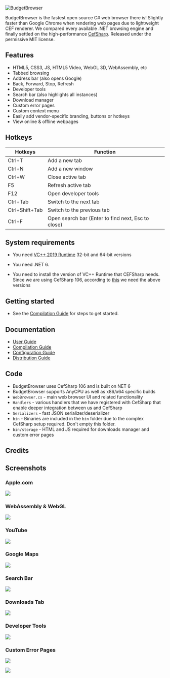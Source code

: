 ﻿![BudgetBrowser](https://github.com/budgetbrowser/BudgetBrowser/Resources/Images/logo3.png)

BudgetBrowser is the fastest open source C# web browser there is! Slightly faster than Google Chrome when rendering web pages due to lightweight CEF renderer. We compared every available .NET browsing engine and finally settled on the high-performance [CefSharp](https://github.com/cefsharp/CefSharp/). Released under the permissive MIT license.

## Features

- HTML5, CSS3, JS, HTML5 Video, WebGL 3D, WebAssembly, etc
- Tabbed browsing
- Address bar (also opens Google)
- Back, Forward, Stop, Refresh
- Developer tools
- Search bar (also highlights all instances)
- Download manager
- Custom error pages
- Custom context menu
- Easily add vendor-specific branding, buttons or hotkeys
- View online & offline webpages

## Hotkeys

Hotkeys | Function
------------ | -------------
Ctrl+T		| Add a new tab
Ctrl+N		| Add a new window
Ctrl+W		| Close active tab
F5			| Refresh active tab
F12			| Open developer tools
Ctrl+Tab	| Switch to the next tab
Ctrl+Shift+Tab	| Switch to the previous tab
Ctrl+F		| Open search bar (Enter to find next, Esc to close)


## System requirements

- You need [VC++ 2019 Runtime](https://aka.ms/vs/17/release/vc_redist.x64.exe) 32-bit and 64-bit versions

- You need .NET 6.

- You need to install the version of VC++ Runtime that CEFSharp needs. Since we are using CefSharp 106, according to [this](https://github.com/cefsharp/CefSharp/#release-branches) we need the above versions


## Getting started

- See the [Compilation Guide](docs/Compilation.md) for steps to get started.


## Documentation

- [User Guide](docs/Users.md)
- [Compilation Guide](docs/Compilation.md)
- [Configuration Guide](docs/Configuration.md)
- [Distribution Guide](docs/Distribution.md)


## Code

- BudgetBrowser uses CefSharp 106 and is built on NET 6
- BudgetBrowser supports AnyCPU as well as x86/x64 specific builds
- `WebBrowser.cs` - main web browser UI and related functionality
- `Handlers` - various handlers that we have registered with CefSharp that enable deeper integration between us and CefSharp
- `Serializers` - fast JSON serializer/deserializer
- `bin` - Binaries are included in the `bin` folder due to the complex CefSharp setup required. Don't empty this folder.
- `bin/storage` - HTML and JS required for downloads manager and custom error pages

## Credits

## Screenshots

### Apple.com

![](https://github.comhttps://github.com/KarmaScripter/BudgetBrowser/Resources/Images/1.png)

### WebAssembly & WebGL

![](https://github.com/KarmaScripter/BudgetBrowser/Resources/Images/5.png)

### YouTube

![](https://github.com/KarmaScripter/BudgetBrowser/Resources/Images/6.png)

### Google Maps

![](https://github.com/KarmaScripter/BudgetBrowser/Resources/Images/2.png)

### Search Bar

![](https://github.com/KarmaScripter/BudgetBrowser/Resources/Images/search.png)

### Downloads Tab

![](https://github.com/KarmaScripter/BudgetBrowser/Resources/Images/3.png)

### Developer Tools

![](https://github.com/KarmaScripter/BudgetBrowser/Resources/Images/4.png)

### Custom Error Pages

![](https://github.com/KarmaScripter/BudgetBrowser/Resources/Images/error1.png)

![](https://github.com/KarmaScripter/BudgetBrowser/Resources/Images/error2.png)

